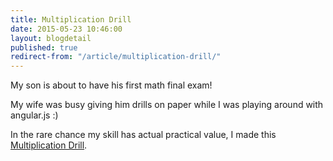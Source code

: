 ```yaml
---
title: Multiplication Drill
date: 2015-05-23 10:46:00
layout: blogdetail
published: true
redirect-from: "/article/multiplication-drill/"
---
```


My son is about to have his first math final exam!

My wife was busy giving him drills on paper while I was playing around with angular.js :)

In the rare chance my skill has actual practical value, I made this [Multiplication Drill]({{site.url}}/apps/multiplication/).
